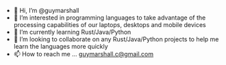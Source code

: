 - 👋 Hi, I’m @guymarshall
- 👀 I’m interested in programming languages to take advantage of the processing capabilities of our laptops, desktops and mobile devices
- 🌱 I’m currently learning Rust/Java/Python
- 💞️ I’m looking to collaborate on any Rust/Java/Python projects to help me learn the languages more quickly
- 📫 How to reach me ... guymarshall.c@gmail.com

<!---
guymarshall/guymarshall is a ✨ special ✨ repository because its `README.md` (this file) appears on your GitHub profile.
You can click the Preview link to take a look at your changes.
--->

<!--
<table>
  <th></th>
  <td>
    <tr></tr>
  </td>
</table>
-->

